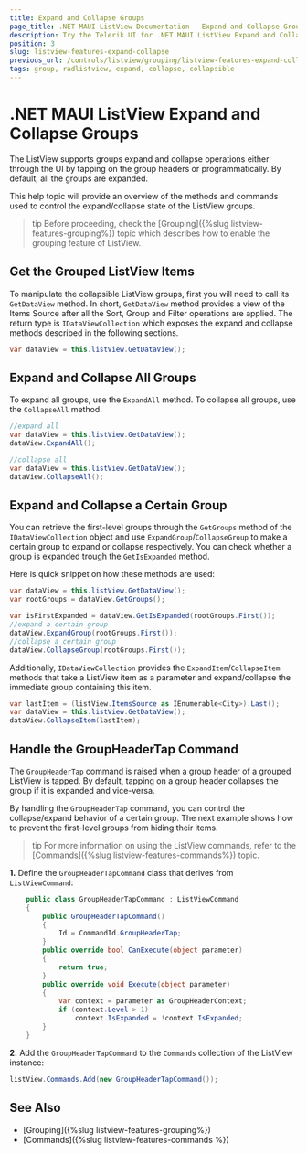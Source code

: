 ```yaml
---
title: Expand and Collapse Groups
page_title: .NET MAUI ListView Documentation - Expand and Collapse Groups
description: Try the Telerik UI for .NET MAUI ListView Expand and Collapse group operations and review how to use them programmatically and how to handle the GroupHeaderTap Command.
position: 3
slug: listview-features-expand-collapse
previous_url: /controls/listview/grouping/listview-features-expand-collapse
tags: group, radlistview, expand, collapse, collapsible
---
```


# .NET MAUI ListView Expand and Collapse Groups

The ListView supports groups expand and collapse operations either through the UI by tapping on the group headers or programmatically. By default, all the groups are expanded.

This help topic will provide an overview of the methods and commands used to control the expand/collapse state of the ListView groups.

>tip Before proceeding, check the [Grouping]({%slug listview-features-grouping%}) topic which describes how to enable the grouping feature of ListView.

## Get the Grouped ListView Items

To manipulate the collapsible ListView groups, first you will need to call its `GetDataView` method. In short, `GetDataView` method provides a view of the Items Source after all the Sort, Group and Filter operations are applied. The return type is `IDataViewCollection` which exposes the expand and collapse methods described in the following sections.

```C#
var dataView = this.listView.GetDataView();
```

## Expand and Collapse All Groups

To expand all groups, use the `ExpandAll` method. To collapse all groups, use the `CollapseAll` method.

```C#
//expand all
var dataView = this.listView.GetDataView();
dataView.ExpandAll();

//collapse all
var dataView = this.listView.GetDataView();
dataView.CollapseAll();
```

## Expand and Collapse a Certain Group

You can retrieve the first-level groups through the `GetGroups` method of the `IDataViewCollection` object and use `ExpandGroup`/`CollapseGroup` to make a certain group to expand or collapse respectively. You can check whether a group is expanded trough the `GetIsExpanded` method.

Here is quick snippet on how these methods are used:

```C#
var dataView = this.listView.GetDataView();
var rootGroups = dataView.GetGroups();

var isFirstExpanded = dataView.GetIsExpanded(rootGroups.First());
//expand a certain group
dataView.ExpandGroup(rootGroups.First());
//collapse a certain group
dataView.CollapseGroup(rootGroups.First());
```

Additionally, `IDataViewCollection` provides the `ExpandItem`/`CollapseItem` methods that take a ListView item as a parameter and expand/collapse the immediate group containing this item.

```C#
var lastItem = (listView.ItemsSource as IEnumerable<City>).Last();
var dataView = this.listView.GetDataView();
dataView.CollapseItem(lastItem);
```

## Handle the GroupHeaderTap Command

The `GroupHeaderTap` command is raised when a group header of a grouped ListView is tapped. By default, tapping on a group header collapses the group if it is expanded and vice-versa.

By handling the `GroupHeaderTap` command, you can control the collapse/expand behavior of a certain group. The next example shows how to prevent the first-level groups from hiding their items.

>tip For more information on using the ListView commands, refer to the [Commands]({%slug listview-features-commands%}) topic.

**1.** Define the `GroupHeaderTapCommand` class that derives from `ListViewCommand`:

```C#
	public class GroupHeaderTapCommand : ListViewCommand
	{
		public GroupHeaderTapCommand()
		{
			Id = CommandId.GroupHeaderTap;
		}
		public override bool CanExecute(object parameter)
		{
			return true;
		}
		public override void Execute(object parameter)
		{
			var context = parameter as GroupHeaderContext;
			if (context.Level > 1)
				context.IsExpanded = !context.IsExpanded;
		}
	}
```

**2.** Add the `GroupHeaderTapCommand` to the `Commands` collection of the ListView instance:

```C#
listView.Commands.Add(new GroupHeaderTapCommand());
```

## See Also

- [Grouping]({%slug listview-features-grouping%})
- [Commands]({%slug listview-features-commands %})
